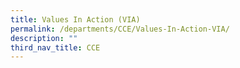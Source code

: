```yaml
---
title: Values In Action (VIA)
permalink: /departments/CCE/Values-In-Action-VIA/
description: ""
third_nav_title: CCE
---
```

